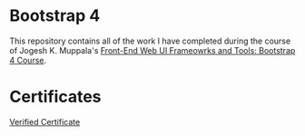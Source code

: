 # Bootstrap 4
This repository contains all of the work I have completed during the course of Jogesh K. Muppala's <a href="https://www.coursera.org/learn/bootstrap-4">Front-End Web UI Frameowrks and Tools: Bootstrap 4 Course</a>.<br>

# Certificates
<a href="https://www.coursera.org/account/accomplishments/certificate/9D2ZR9WQ6R8L">Verified Certificate</a>
